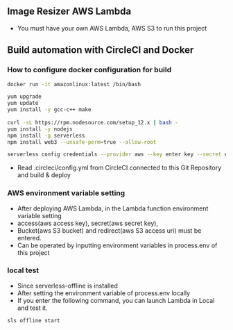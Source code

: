 
## Image Resizer AWS Lambda
* You must have your own AWS Lambda, AWS S3 to run this project

## Build automation with CircleCI and Docker

### How to configure docker configuration for build

```bash
docker run -it amazonlinux:latest /bin/bash

yum upgrade  
yum update  
yum install -y gcc-c++ make  
  
curl -sL https://rpm.nodesource.com/setup_12.x | bash -  
yum install -y nodejs  
npm install -g serverless  
npm install web3 --unsafe-perm=true --allow-root  

serverless config credentials --provider aws --key enter key --secret enter secret
```

* Read .circleci/config.yml from CircleCI connected to this Git Repository and build & deploy

### AWS environment variable setting
* After deploying AWS Lambda, in the Lambda function environment variable setting
* access(aws access key), secret(aws secret key),
* Bucket(aws S3 bucket) and redirect(aws S3 access uri) must be entered.
* Can be operated by inputting environment variables in process.env of this project

### local test
* Since serverless-offline is installed
* After setting the environment variable of process.env locally
* If you enter the following command, you can launch Lambda in Local and test it.

```bash
sls offline start
```